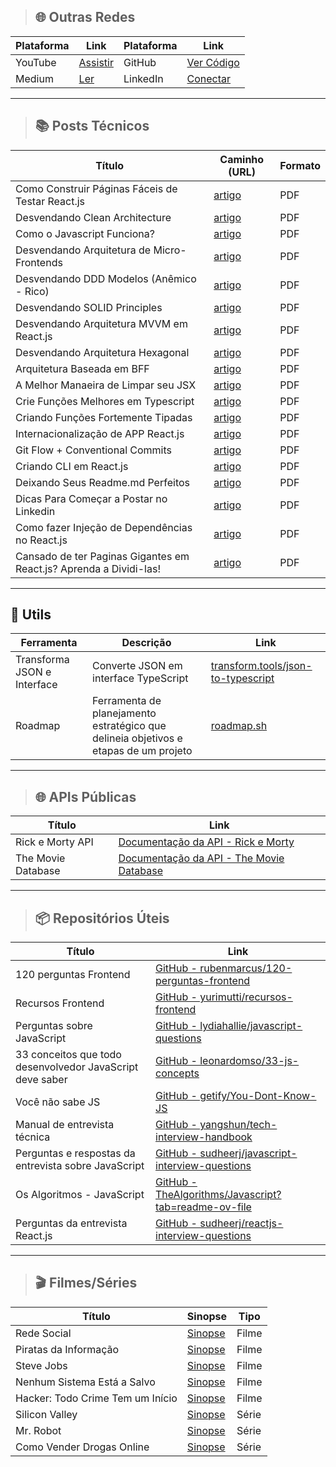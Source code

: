 >## 🌐 Outras Redes

| Plataforma    | Link                                                              | Plataforma    | Link                                                              |
|---------------|--------------------------------------------------------------------|---------------|--------------------------------------------------------------------|
| YouTube       | [Assistir](https://www.youtube.com/@the-coding-hub-r2p/videos)     | GitHub        | [Ver Código](https://github.com/isaac545454)                       |
| Medium        | [Ler](https://medium.com/@Isaac-Gomes)                             | LinkedIn      | [Conectar](https://www.linkedin.com/in/isaac-gomes-matos/)          |

***


>## 📚 Posts Técnicos

| Título                           | Caminho (URL)                                                      | Formato |
|-----------------------------------|---------------------------------------------------------------------|---------|
| Como Construir Páginas Fáceis de Testar React.js | [artigo](./POSTS/1729771983913.pdf) | PDF     |
| Desvendando Clean Architecture | [artigo](./POSTS/1722255239556.pdf) | PDF     |
| Como o Javascript Funciona? | [artigo](./POSTS/1724674537163.pdf) | PDF     |
| Desvendando Arquitetura de Micro-Frontends | [artigo](./POSTS/1724070801501.pdf) | PDF     |
| Desvendando DDD Modelos (Anêmico - Rico) | [artigo](./POSTS/1723464839636.pdf) | PDF     |
| Desvendando SOLID Principles | [artigo](./POSTS/1722859274695.pdf) | PDF     |
| Desvendando Arquitetura MVVM em React.js | [artigo](./POSTS/1721649492129.pdf) | PDF     |
| Desvendando Arquitetura Hexagonal | [artigo](./POSTS/1721037625945.pdf) | PDF     |
| Arquitetura Baseada em BFF | [artigo](./POSTS/1720439960684.pdf) | PDF     |
| A Melhor Manaeira de Limpar seu JSX | [artigo](./POSTS/1719162360215.pdf) | PDF     |
| Crie Funções Melhores em Typescript  | [artigo](./POSTS/1718622172330.pdf) | PDF     |
| Criando Funções Fortemente Tipadas  | [artigo](./POSTS/1716897301697.pdf) | PDF     |
| Internacionalização de APP React.js |  [artigo](./POSTS/1716204529772.pdf) | PDF     |
| Git Flow + Conventional Commits |  [artigo](./POSTS/1714994173936.pdf) | PDF     |
| Criando CLI em React.js | [artigo](./POSTS/1714392516290.pdf) | PDF     |
| Deixando Seus Readme.md Perfeitos | [artigo](./POSTS/1712578522217.pdf) | PDF     |
| Dicas Para Começar a Postar no Linkedin | [artigo](./POSTS/1712125522706.pdf) | PDF     |
| Como fazer Injeção de Dependências no React.js | [artigo](./POSTS/1730079996471.pdf) | PDF     |
| Cansado de ter Paginas Gigantes em React.js? Aprenda a Dividi-las! | [artigo](./POSTS/1730251623082.pdf) | PDF     |


***



## 🔧 Utils
| Ferramenta                 | Descrição                              | Link                                         |
|----------------------------|----------------------------------------|----------------------------------------------|
| Transforma JSON e Interface | Converte JSON em interface TypeScript | [transform.tools/json-to-typescript](https://transform.tools/json-to-typescript) |
| Roadmap                    | Ferramenta de planejamento estratégico que delineia objetivos e etapas de um projeto | [roadmap.sh](https://roadmap.sh/) |


***



>## 🌐 APIs Públicas
| Título                                     | Link                                                                                               |
|--------------------------------------------|----------------------------------------------------------------------------------------------------|
| Rick e Morty API                           | [Documentação da API - Rick e Morty](https://rickandmortyapi.com/documentation)                     |
| The Movie Database                         | [Documentação da API - The Movie Database](https://www.themoviedb.org/movie)     |


***


>## 📦 Repositórios Úteis
| Título                                     | Link                                                                                     |
|--------------------------------------------|------------------------------------------------------------------------------------------|
| 120 perguntas Frontend                     | [GitHub - rubenmarcus/120-perguntas-frontend](https://github.com/rubenmarcus/120-perguntas-frontend) |
| Recursos Frontend                          | [GitHub - yurimutti/recursos-frontend](https://github.com/yurimutti/recursos-frontend)                |
| Perguntas sobre JavaScript                 | [GitHub - lydiahallie/javascript-questions](https://github.com/lydiahallie/javascript-questions)                |
| 33 conceitos que todo desenvolvedor JavaScript deve saber | [GitHub - leonardomso/33-js-concepts](https://github.com/leonardomso/33-js-concepts)         |
| Você não sabe JS                           | [GitHub - getify/You-Dont-Know-JS](https://github.com/getify/You-Dont-Know-JS)         |
| Manual de entrevista técnica               | [GitHub - yangshun/tech-interview-handbook](https://github.com/yangshun/tech-interview-handbook)         |
| Perguntas e respostas da entrevista sobre JavaScript | [GitHub - sudheerj/javascript-interview-questions](https://github.com/sudheerj/javascript-interview-questions) |
| Os Algoritmos - JavaScript              | [GitHub - TheAlgorithms/Javascript?tab=readme-ov-file](https://github.com/TheAlgorithms/Javascript?tab=readme-ov-file)      |
| Perguntas da entrevista React.js         | [GitHub - sudheerj/reactjs-interview-questions](https://github.com/sudheerj/reactjs-interview-questions)         |

***
>## 🎬 Filmes/Séries

| Título                                   | Sinopse                                                                                      | Tipo  |
|------------------------------------------|----------------------------------------------------------------------------------------------|-------|
| Rede Social                              | [Sinopse](https://www.loom.com/share/6ac31e523a194370bed6fead2b824a9b)                    | Filme |
| Piratas da Informação                    | [Sinopse](https://www.adorocinema.com/filmes/filme-133537/)                               | Filme |
| Steve Jobs                               | [Sinopse](https://www.adorocinema.com/filmes/filme-198187/)                               | Filme |
| Nenhum Sistema Está a Salvo             | [Sinopse](https://www.adorocinema.com/filmes/filme-184748/)                               | Filme |
| Hacker: Todo Crime Tem um Início        | [Sinopse](https://www.adorocinema.com/filmes/filme-225237/)                               | Filme |
| Silicon Valley                           | [Sinopse](https://www.adorocinema.com/series/serie-11701/)                                   | Série |
| Mr. Robot                                | [Sinopse](https://www.adorocinema.com/series/serie-17966/)                                   | Série |
| Como Vender Drogas Online                | [Sinopse](https://www.adorocinema.com/series/serie-24352/)                                   | Série |

